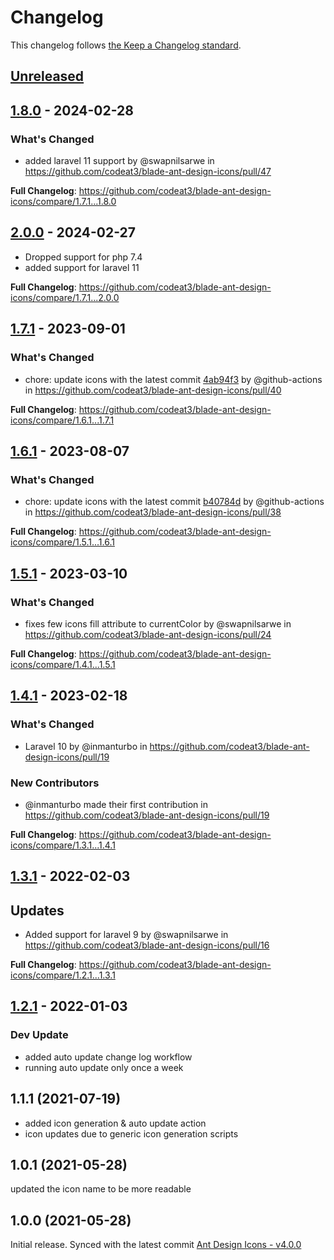 # Changelog

This changelog follows [the Keep a Changelog standard](https://keepachangelog.com).

## [Unreleased](https://github.com/codeat3/blade-ant-design-icons/compare/1.8.0...HEAD)

## [1.8.0](https://github.com/codeat3/blade-ant-design-icons/compare/2.0.0...1.8.0) - 2024-02-28

### What's Changed

* added laravel 11 support by @swapnilsarwe in https://github.com/codeat3/blade-ant-design-icons/pull/47

**Full Changelog**: https://github.com/codeat3/blade-ant-design-icons/compare/1.7.1...1.8.0

## [2.0.0](https://github.com/codeat3/blade-ant-design-icons/compare/1.7.1...2.0.0) - 2024-02-27

- Dropped support for php 7.4
- added support for laravel 11

**Full Changelog**: https://github.com/codeat3/blade-ant-design-icons/compare/1.7.1...2.0.0

## [1.7.1](https://github.com/codeat3/blade-ant-design-icons/compare/1.6.1...1.7.1) - 2023-09-01

### What's Changed

- chore: update icons with the latest commit [4ab94f3](https://github.com/ant-design/ant-design-icons/commit/4ab94f341f63deccd1b7fa296f47ed88b818a3fe) by @github-actions in https://github.com/codeat3/blade-ant-design-icons/pull/40

**Full Changelog**: https://github.com/codeat3/blade-ant-design-icons/compare/1.6.1...1.7.1

## [1.6.1](https://github.com/codeat3/blade-ant-design-icons/compare/1.5.1...1.6.1) - 2023-08-07

### What's Changed

- chore: update icons with the latest commit [b40784d](https://github.com/ant-design/ant-design-icons/commit/b40784d0aeee87eff5af19c5fca13a8443fddd1c) by @github-actions in https://github.com/codeat3/blade-ant-design-icons/pull/38

**Full Changelog**: https://github.com/codeat3/blade-ant-design-icons/compare/1.5.1...1.6.1

## [1.5.1](https://github.com/codeat3/blade-ant-design-icons/compare/1.4.1...1.5.1) - 2023-03-10

### What's Changed

- fixes few icons fill attribute to currentColor by @swapnilsarwe in https://github.com/codeat3/blade-ant-design-icons/pull/24

**Full Changelog**: https://github.com/codeat3/blade-ant-design-icons/compare/1.4.1...1.5.1

## [1.4.1](https://github.com/codeat3/blade-ant-design-icons/compare/1.3.1...1.4.1) - 2023-02-18

### What's Changed

- Laravel 10 by @inmanturbo in https://github.com/codeat3/blade-ant-design-icons/pull/19

### New Contributors

- @inmanturbo made their first contribution in https://github.com/codeat3/blade-ant-design-icons/pull/19

**Full Changelog**: https://github.com/codeat3/blade-ant-design-icons/compare/1.3.1...1.4.1

## [1.3.1](https://github.com/codeat3/blade-ant-design-icons/compare/1.2.1...1.3.1) - 2022-02-03

## Updates

- Added support for laravel 9 by @swapnilsarwe in https://github.com/codeat3/blade-ant-design-icons/pull/16

**Full Changelog**: https://github.com/codeat3/blade-ant-design-icons/compare/1.2.1...1.3.1

## [1.2.1](https://github.com/codeat3/blade-ant-design-icons/compare/1.1.1...1.2.1) - 2022-01-03

### Dev Update

- added auto update change log workflow
- running auto update only once a week

## 1.1.1 (2021-07-19)

- added icon generation & auto update action
- icon updates due to generic icon generation scripts

## 1.0.1 (2021-05-28)

updated the icon name to be more readable

## 1.0.0 (2021-05-28)

Initial release.
Synced with the latest commit [Ant Design Icons - v4.0.0](https://github.com/ant-design/ant-design-icons/releases/tag/%40ant-design%2Ficons-svg%404.0.0)
